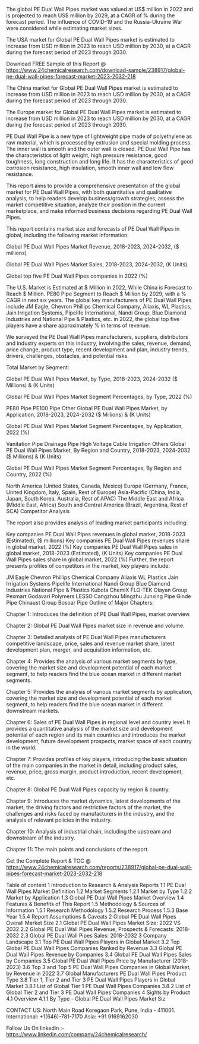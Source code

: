 The global PE Dual Wall Pipes market was valued at US$ million in 2022 and is projected to reach US$ million by 2029, at a CAGR of % during the forecast period. The influence of COVID-19 and the Russia-Ukraine War were considered while estimating market sizes.

The USA market for Global PE Dual Wall Pipes market is estimated to increase from USD million in 2023 to reach USD million by 2030, at a CAGR during the forecast period of 2023 through 2030.

Download FREE Sample of this Report @ https://www.24chemicalresearch.com/download-sample/238917/global-pe-dual-wall-pipes-forecast-market-2023-2032-218

The China market for Global PE Dual Wall Pipes market is estimated to increase from USD million in 2023 to reach USD million by 2030, at a CAGR during the forecast period of 2023 through 2030.

The Europe market for Global PE Dual Wall Pipes market is estimated to increase from USD million in 2023 to reach USD million by 2030, at a CAGR during the forecast period of 2023 through 2030.

PE Dual Wall Pipe is a new type of lightweight pipe made of polyethylene as raw material, which is processed by extrusion and special molding process. The inner wall is smooth and the outer wall is closed. PE Dual Wall Pipe has the characteristics of light weight, high pressure resistance, good toughness, long construction and long life. It has the characteristics of good corrosion resistance, high insulation, smooth inner wall and low flow resistance.

This report aims to provide a comprehensive presentation of the global market for PE Dual Wall Pipes, with both quantitative and qualitative analysis, to help readers develop business/growth strategies, assess the market competitive situation, analyze their position in the current marketplace, and make informed business decisions regarding PE Dual Wall Pipes.

This report contains market size and forecasts of PE Dual Wall Pipes in global, including the following market information:

Global PE Dual Wall Pipes Market Revenue, 2018-2023, 2024-2032, ($ millions)

Global PE Dual Wall Pipes Market Sales, 2018-2023, 2024-2032, (K Units)

Global top five PE Dual Wall Pipes companies in 2022 (%)

The U.S. Market is Estimated at $ Million in 2022, While China is Forecast to Reach $ Million.
PE80 Pipe Segment to Reach $ Million by 2029, with a % CAGR in next six years.
The global key manufacturers of PE Dual Wall Pipes include JM Eagle, Chevron Phillips Chemical Company, Aliaxis, WL Plastics, Jain Irrigation Systems, Pipelife International, Nandi Group, Blue Diamond Industries and National Pipe & Plastics, etc. in 2022, the global top five players have a share approximately % in terms of revenue.

We surveyed the PE Dual Wall Pipes manufacturers, suppliers, distributors and industry experts on this industry, involving the sales, revenue, demand, price change, product type, recent development and plan, industry trends, drivers, challenges, obstacles, and potential risks.

Total Market by Segment:

Global PE Dual Wall Pipes Market, by Type, 2018-2023, 2024-2032 ($ Millions) & (K Units)

Global PE Dual Wall Pipes Market Segment Percentages, by Type, 2022 (%)

PE80 Pipe
PE100 Pipe
Other
Global PE Dual Wall Pipes Market, by Application, 2018-2023, 2024-2032 ($ Millions) & (K Units)

Global PE Dual Wall Pipes Market Segment Percentages, by Application, 2022 (%)

Vanitation Pipe
Drainage Pipe
High Voltage Cable
Irrigation
Others
Global PE Dual Wall Pipes Market, By Region and Country, 2018-2023, 2024-2032 ($ Millions) & (K Units)

Global PE Dual Wall Pipes Market Segment Percentages, By Region and Country, 2022 (%)

North America (United States, Canada, Mexico)
Europe (Germany, France, United Kingdom, Italy, Spain, Rest of Europe)
Asia-Pacific (China, India, Japan, South Korea, Australia, Rest of APAC)
The Middle East and Africa (Middle East, Africa)
South and Central America (Brazil, Argentina, Rest of SCA)
Competitor Analysis

The report also provides analysis of leading market participants including:

Key companies PE Dual Wall Pipes revenues in global market, 2018-2023 (Estimated), ($ millions)
Key companies PE Dual Wall Pipes revenues share in global market, 2022 (%)
Key companies PE Dual Wall Pipes sales in global market, 2018-2023 (Estimated), (K Units)
Key companies PE Dual Wall Pipes sales share in global market, 2022 (%)
Further, the report presents profiles of competitors in the market, key players include:

JM Eagle
Chevron Phillips Chemical Company
Aliaxis
WL Plastics
Jain Irrigation Systems
Pipelife International
Nandi Group
Blue Diamond Industries
National Pipe & Plastics
Kubota ChemiX
FLO-TEK
Olayan Group
Pexmart
Godavari Polymers
LESSO
Cangzhou Mingzhu
Junxing Pipe
Ginde Pipe
Chinaust Group
Bosoar Pipe
Outline of Major Chapters:

Chapter 1: Introduces the definition of PE Dual Wall Pipes, market overview.

Chapter 2: Global PE Dual Wall Pipes market size in revenue and volume.

Chapter 3: Detailed analysis of PE Dual Wall Pipes manufacturers competitive landscape, price, sales and revenue market share, latest development plan, merger, and acquisition information, etc.

Chapter 4: Provides the analysis of various market segments by type, covering the market size and development potential of each market segment, to help readers find the blue ocean market in different market segments.

Chapter 5: Provides the analysis of various market segments by application, covering the market size and development potential of each market segment, to help readers find the blue ocean market in different downstream markets.

Chapter 6: Sales of PE Dual Wall Pipes in regional level and country level. It provides a quantitative analysis of the market size and development potential of each region and its main countries and introduces the market development, future development prospects, market space of each country in the world.

Chapter 7: Provides profiles of key players, introducing the basic situation of the main companies in the market in detail, including product sales, revenue, price, gross margin, product introduction, recent development, etc.

Chapter 8: Global PE Dual Wall Pipes capacity by region & country.

Chapter 9: Introduces the market dynamics, latest developments of the market, the driving factors and restrictive factors of the market, the challenges and risks faced by manufacturers in the industry, and the analysis of relevant policies in the industry.

Chapter 10: Analysis of industrial chain, including the upstream and downstream of the industry.

Chapter 11: The main points and conclusions of the report.

Get the Complete Report & TOC @ https://www.24chemicalresearch.com/reports/238917/global-pe-dual-wall-pipes-forecast-market-2023-2032-218

Table of content
1 Introduction to Research & Analysis Reports
1.1 PE Dual Wall Pipes Market Definition
1.2 Market Segments
1.2.1 Market by Type
1.2.2 Market by Application
1.3 Global PE Dual Wall Pipes Market Overview
1.4 Features & Benefits of This Report
1.5 Methodology & Sources of Information
1.5.1 Research Methodology
1.5.2 Research Process
1.5.3 Base Year
1.5.4 Report Assumptions & Caveats
2 Global PE Dual Wall Pipes Overall Market Size
2.1 Global PE Dual Wall Pipes Market Size: 2022 VS 2032
2.2 Global PE Dual Wall Pipes Revenue, Prospects & Forecasts: 2018-2032
2.3 Global PE Dual Wall Pipes Sales: 2018-2032
3 Company Landscape
3.1 Top PE Dual Wall Pipes Players in Global Market
3.2 Top Global PE Dual Wall Pipes Companies Ranked by Revenue
3.3 Global PE Dual Wall Pipes Revenue by Companies
3.4 Global PE Dual Wall Pipes Sales by Companies
3.5 Global PE Dual Wall Pipes Price by Manufacturer (2018-2023)
3.6 Top 3 and Top 5 PE Dual Wall Pipes Companies in Global Market, by Revenue in 2022
3.7 Global Manufacturers PE Dual Wall Pipes Product Type
3.8 Tier 1, Tier 2 and Tier 3 PE Dual Wall Pipes Players in Global Market
3.8.1 List of Global Tier 1 PE Dual Wall Pipes Companies
3.8.2 List of Global Tier 2 and Tier 3 PE Dual Wall Pipes Companies
4 Sights by Product
4.1 Overview
4.1.1 By Type - Global PE Dual Wall Pipes Market Siz

CONTACT US:
North Main Road Koregaon Park, Pune, India - 411001.
International: +1(646)-781-7170
Asia: +91 9169162030

Follow Us On linkedin :- https://www.linkedin.com/company/24chemicalresearch/
